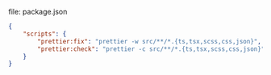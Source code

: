 
file: package.json

```json
{
    "scripts": {
        "prettier:fix": "prettier -w src/**/*.{ts,tsx,scss,css,json}",
        "prettier:check": "prettier -c src/**/*.{ts,tsx,scss,css,json}"
    }
}
```